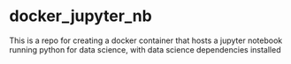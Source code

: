 # docker_jupyter_nb
This is a repo for creating a docker container that hosts a jupyter notebook running python for data science, with data science dependencies installed
